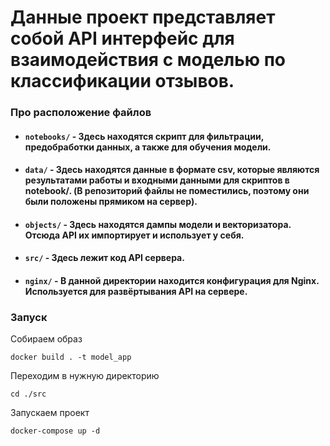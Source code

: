 # Данные проект представляет собой API интерфейс для взаимодействия с моделью по классификации отзывов.

###  Про расположение файлов

 - #### ```notebooks/``` - Здесь находятся скрипт для фильтрации, предобработки данных, а также для обучения модели.
 - #### ```data/``` - Здесь находятся данные в формате csv, которые являются результатами работы и входными данными для скриптов в notebook/. (В репозиторий файлы не поместились, поэтому они были положены прямиком на сервер).
 - #### ```objects/``` - Здесь находятся дампы модели и векторизатора. Отсюда API их импортирует и использует у себя.
 - #### ```src/``` - Здесь лежит код API сервера.
 - #### ```nginx/``` - В данной директории находится конфигурация для Nginx. Используется для развёртывания API на сервере.

### Запуск
Собираем образ
```shell
docker build . -t model_app
```

Переходим в нужную директорию
```shell
cd ./src
```

Запускаем проект
```shell
docker-compose up -d
```
